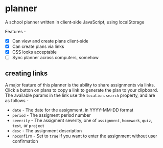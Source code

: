 # planner
A school planner written in client-side JavaScript, using localStorage

Features -
- [X] Can view and create plans client-side
- [X] Can create plans via links
- [X] CSS looks acceptable
- [ ] Sync planner across computers, somehow

## creating links
A major feature of this planner is the ability to share assignments via links. Click a button on plans to copy a link to generate the plan to your clipboard. The available params in the link use the `location.search` property, and are as follows -
* `date` - The date for the assignment, in YYYY-MM-DD format
* `period` - The assigment period number
* `severity` - The assigment severity, one of `assignment`, `homework`, `quiz`, `test`, or `project`
* `desc` - The assignment description
* `noconfirm` - Set to `true` if you want to enter the assignment without user confirmation
